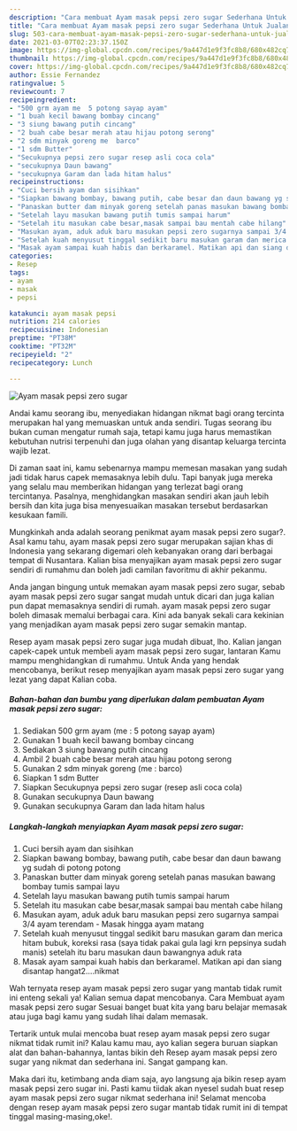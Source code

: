 ```yaml
---
description: "Cara membuat Ayam masak pepsi zero sugar Sederhana Untuk Jualan"
title: "Cara membuat Ayam masak pepsi zero sugar Sederhana Untuk Jualan"
slug: 503-cara-membuat-ayam-masak-pepsi-zero-sugar-sederhana-untuk-jualan
date: 2021-03-07T02:23:37.150Z
image: https://img-global.cpcdn.com/recipes/9a447d1e9f3fc8b8/680x482cq70/ayam-masak-pepsi-zero-sugar-foto-resep-utama.jpg
thumbnail: https://img-global.cpcdn.com/recipes/9a447d1e9f3fc8b8/680x482cq70/ayam-masak-pepsi-zero-sugar-foto-resep-utama.jpg
cover: https://img-global.cpcdn.com/recipes/9a447d1e9f3fc8b8/680x482cq70/ayam-masak-pepsi-zero-sugar-foto-resep-utama.jpg
author: Essie Fernandez
ratingvalue: 5
reviewcount: 7
recipeingredient:
- "500 grm ayam me  5 potong sayap ayam"
- "1 buah kecil bawang bombay cincang"
- "3 siung bawang putih cincang"
- "2 buah cabe besar merah atau hijau potong serong"
- "2 sdm minyak goreng me  barco"
- "1 sdm Butter"
- "Secukupnya pepsi zero sugar resep asli coca cola"
- "secukupnya Daun bawang"
- "secukupnya Garam dan lada hitam halus"
recipeinstructions:
- "Cuci bersih ayam dan sisihkan"
- "Siapkan bawang bombay, bawang putih, cabe besar dan daun bawang yg sudah di potong potong"
- "Panaskan butter dam minyak goreng setelah panas masukan bawang bombay tumis sampai layu"
- "Setelah layu masukan bawang putih tumis sampai harum"
- "Setelah itu masukan cabe besar,masak sampai bau mentah cabe hilang"
- "Masukan ayam, aduk aduk baru masukan pepsi zero sugarnya sampai 3/4 ayam terendam Masak hingga ayam matang"
- "Setelah kuah menyusut tinggal sedikit baru masukan garam dan merica hitam bubuk, koreksi rasa (saya tidak pakai gula lagi krn pepsinya sudah manis) setelah itu baru masukan daun bawangnya aduk rata"
- "Masak ayam sampai kuah habis dan berkaramel. Matikan api dan siang disantap hangat2....nikmat"
categories:
- Resep
tags:
- ayam
- masak
- pepsi

katakunci: ayam masak pepsi 
nutrition: 214 calories
recipecuisine: Indonesian
preptime: "PT38M"
cooktime: "PT32M"
recipeyield: "2"
recipecategory: Lunch

---
```



![Ayam masak pepsi zero sugar](https://img-global.cpcdn.com/recipes/9a447d1e9f3fc8b8/680x482cq70/ayam-masak-pepsi-zero-sugar-foto-resep-utama.jpg)

Andai kamu seorang ibu, menyediakan hidangan nikmat bagi orang tercinta merupakan hal yang memuaskan untuk anda sendiri. Tugas seorang ibu bukan cuman mengatur rumah saja, tetapi kamu juga harus memastikan kebutuhan nutrisi terpenuhi dan juga olahan yang disantap keluarga tercinta wajib lezat.

Di zaman  saat ini, kamu sebenarnya mampu memesan masakan yang sudah jadi tidak harus capek memasaknya lebih dulu. Tapi banyak juga mereka yang selalu mau memberikan hidangan yang terlezat bagi orang tercintanya. Pasalnya, menghidangkan masakan sendiri akan jauh lebih bersih dan kita juga bisa menyesuaikan masakan tersebut berdasarkan kesukaan famili. 



Mungkinkah anda adalah seorang penikmat ayam masak pepsi zero sugar?. Asal kamu tahu, ayam masak pepsi zero sugar merupakan sajian khas di Indonesia yang sekarang digemari oleh kebanyakan orang dari berbagai tempat di Nusantara. Kalian bisa menyajikan ayam masak pepsi zero sugar sendiri di rumahmu dan boleh jadi camilan favoritmu di akhir pekanmu.

Anda jangan bingung untuk memakan ayam masak pepsi zero sugar, sebab ayam masak pepsi zero sugar sangat mudah untuk dicari dan juga kalian pun dapat memasaknya sendiri di rumah. ayam masak pepsi zero sugar boleh dimasak memalui berbagai cara. Kini ada banyak sekali cara kekinian yang menjadikan ayam masak pepsi zero sugar semakin mantap.

Resep ayam masak pepsi zero sugar juga mudah dibuat, lho. Kalian jangan capek-capek untuk membeli ayam masak pepsi zero sugar, lantaran Kamu mampu menghidangkan di rumahmu. Untuk Anda yang hendak mencobanya, berikut resep menyajikan ayam masak pepsi zero sugar yang lezat yang dapat Kalian coba.

<!--inarticleads1-->

##### Bahan-bahan dan bumbu yang diperlukan dalam pembuatan Ayam masak pepsi zero sugar:

1. Sediakan 500 grm ayam (me : 5 potong sayap ayam)
1. Gunakan 1 buah kecil bawang bombay cincang
1. Sediakan 3 siung bawang putih cincang
1. Ambil 2 buah cabe besar merah atau hijau potong serong
1. Gunakan 2 sdm minyak goreng (me : barco)
1. Siapkan 1 sdm Butter
1. Siapkan Secukupnya pepsi zero sugar (resep asli coca cola)
1. Gunakan secukupnya Daun bawang
1. Gunakan secukupnya Garam dan lada hitam halus




<!--inarticleads2-->

##### Langkah-langkah menyiapkan Ayam masak pepsi zero sugar:

1. Cuci bersih ayam dan sisihkan
1. Siapkan bawang bombay, bawang putih, cabe besar dan daun bawang yg sudah di potong potong
1. Panaskan butter dam minyak goreng setelah panas masukan bawang bombay tumis sampai layu
1. Setelah layu masukan bawang putih tumis sampai harum
1. Setelah itu masukan cabe besar,masak sampai bau mentah cabe hilang
1. Masukan ayam, aduk aduk baru masukan pepsi zero sugarnya sampai 3/4 ayam terendam - Masak hingga ayam matang
1. Setelah kuah menyusut tinggal sedikit baru masukan garam dan merica hitam bubuk, koreksi rasa (saya tidak pakai gula lagi krn pepsinya sudah manis) setelah itu baru masukan daun bawangnya aduk rata
1. Masak ayam sampai kuah habis dan berkaramel. Matikan api dan siang disantap hangat2....nikmat




Wah ternyata resep ayam masak pepsi zero sugar yang mantab tidak rumit ini enteng sekali ya! Kalian semua dapat mencobanya. Cara Membuat ayam masak pepsi zero sugar Sesuai banget buat kita yang baru belajar memasak atau juga bagi kamu yang sudah lihai dalam memasak.

Tertarik untuk mulai mencoba buat resep ayam masak pepsi zero sugar nikmat tidak rumit ini? Kalau kamu mau, ayo kalian segera buruan siapkan alat dan bahan-bahannya, lantas bikin deh Resep ayam masak pepsi zero sugar yang nikmat dan sederhana ini. Sangat gampang kan. 

Maka dari itu, ketimbang anda diam saja, ayo langsung aja bikin resep ayam masak pepsi zero sugar ini. Pasti kamu tiidak akan nyesel sudah buat resep ayam masak pepsi zero sugar nikmat sederhana ini! Selamat mencoba dengan resep ayam masak pepsi zero sugar mantab tidak rumit ini di tempat tinggal masing-masing,oke!.

